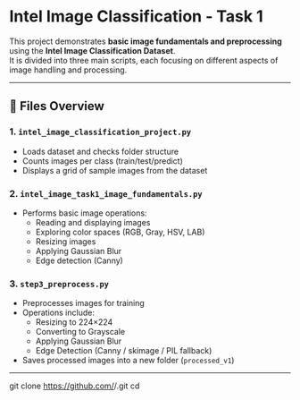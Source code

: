 # Intel Image Classification - Task 1  

This project demonstrates **basic image fundamentals and preprocessing** using the **Intel Image Classification Dataset**.  
It is divided into three main scripts, each focusing on different aspects of image handling and processing.  

---

## 📂 Files Overview

### 1. `intel_image_classification_project.py`
- Loads dataset and checks folder structure  
- Counts images per class (train/test/predict)  
- Displays a grid of sample images from the dataset  

### 2. `intel_image_task1_image_fundamentals.py`
- Performs basic image operations:  
  - Reading and displaying images  
  - Exploring color spaces (RGB, Gray, HSV, LAB)  
  - Resizing images  
  - Applying Gaussian Blur  
  - Edge detection (Canny)  

### 3. `step3_preprocess.py`
- Preprocesses images for training  
- Operations include:  
  - Resizing to 224×224  
  - Converting to Grayscale  
  - Applying Gaussian Blur  
  - Edge Detection (Canny / skimage / PIL fallback)  
- Saves processed images into a new folder (`processed_v1`)  

---
   git clone https://github.com/<your-username>/<your-repo>.git
   cd <your-repo>
